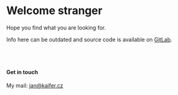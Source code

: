 # Welcome stranger

Hope you find what you are looking for.

Info here can be outdated and source code is available on [GitLab](https://gitlab.com/JanKaifer/personal-web).

<br/>
<br/>

#### Get in touch
My mail: [jan@kaifer.cz](mailto:jan@kaifer.cz)

